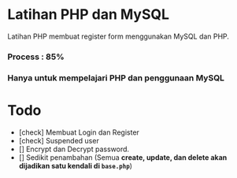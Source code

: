 # Latihan PHP dan MySQL

Latihan PHP membuat register form menggunakan MySQL dan PHP.

### Process : 85%
### Hanya untuk mempelajari PHP dan penggunaan MySQL

# Todo

- [check] Membuat Login dan Register
- [check] Suspended user
- [] Encrypt dan Decrypt password.
- [] Sedikit penambahan (Semua **create, update, dan delete akan dijadikan satu kendali di `base.php`**)